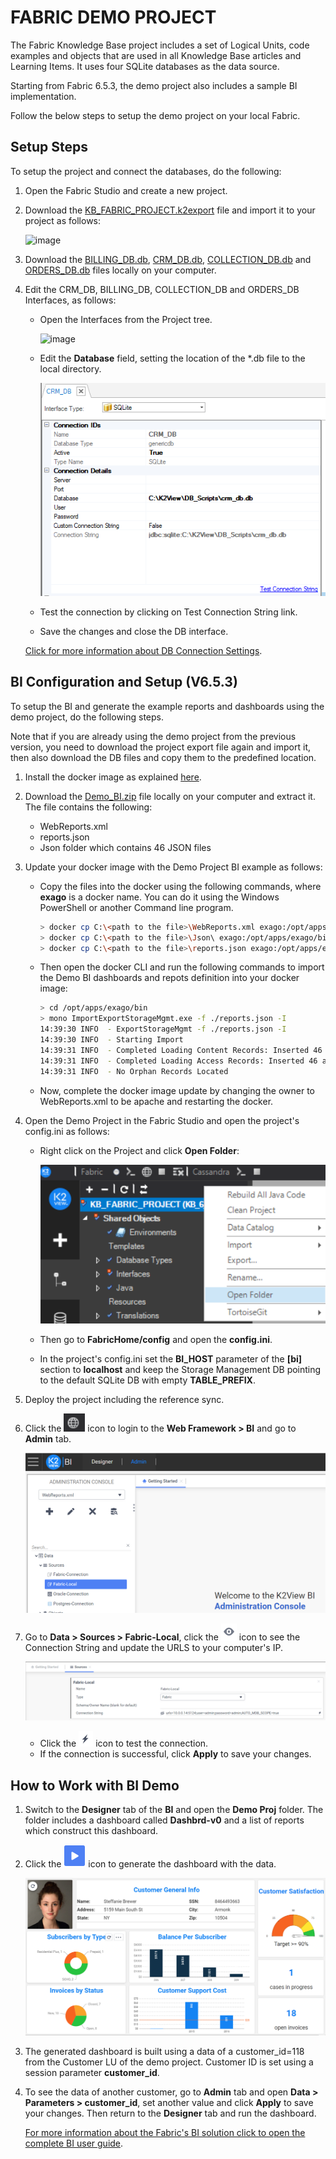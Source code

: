 # FABRIC DEMO PROJECT 

The Fabric Knowledge Base project includes a set of Logical Units, code examples and objects that are used in all Knowledge Base articles and Learning Items. It uses four SQLite databases as the data source. 

Starting from Fabric 6.5.3, the demo project also includes a sample BI implementation. 

Follow the below steps to setup the demo project on your local Fabric.

## Setup Steps

To setup the project and connect the databases, do the following:

1. Open the Fabric Studio and create a new project.

2. Download the [KB_FABRIC_PROJECT.k2export](KB_FABRIC_PROJECT.k2export) file and import it to your project as follows:

    ![image](images/demo_proj_01.PNG)

3. Download the [BILLING_DB.db](Demo_sources/billing_db.db), [CRM_DB.db](Demo_sources/crm_db.db), [COLLECTION_DB.db](Demo_sources/collection_db.db) and [ORDERS_DB.db](Demo_sources/orders_db.db) files locally on your computer.

4. Edit the CRM_DB, BILLING_DB, COLLECTION_DB and ORDERS_DB Interfaces, as follows:
    - Open the Interfaces from the Project tree.

      ![image](images/demo_proj_02.PNG)

    - Edit the **Database** field, setting the location of the *.db file to the local directory.

      ![image](images/demo_proj_03.PNG)

    - Test the connection by clicking on Test Connection String link. 

    - Save the changes and close the DB interface.

    [Click for more information about DB Connection Settings](/articles/05_DB_interfaces/03_DB_interfaces_overview.md).


## BI Configuration and Setup (V6.5.3)

To setup the BI and generate the example reports and dashboards using the demo project, do the following steps.

Note that if you are already using the demo project from the previous version, you need to download the project export file again and import it, then also download the DB files and copy them to the predefined location.

1. Install the docker image as explained [here](/articles/98_maintenance_and_operational/BI_Installation/01_ExagoBI_Installation.md#docker-installation-on-linux--windows--mac).

2. Download the [Demo_BI.zip](Demo_BI.zip) file locally on your computer and extract it. The file contains the following:

   * WebReports.xml
   * reports.json
   * Json folder which contains 46 JSON files

3. Update your docker image with the Demo Project BI example as follows:

   <!--TBD - run the script that will update your docker image with the Demo Project BI example.-->

   * Copy the files into the docker using the following commands, where **exago** is a docker name. You can do it using the Windows PowerShell or another Command line program.

     ~~~bash
     > docker cp C:\<path to the file>\WebReports.xml exago:/opt/apps/exago/Config
     > docker cp C:\<path to the file>\Json\ exago:/opt/apps/exago/bin/
     > docker cp C:\<path to the file>\reports.json exago:/opt/apps/exago/bin/
     ~~~

   * Then open the docker CLI and run the following commands to import the Demo BI dashboards and repots definition into your docker image:

     ~~~bash
     > cd /opt/apps/exago/bin
     > mono ImportExportStorageMgmt.exe -f ./reports.json -I
     14:39:30 INFO  - ExportStorageMgmt -f ./reports.json -I
     14:39:30 INFO  - Starting Import
     14:39:31 INFO  - Completed Loading Content Records: Inserted 46 content records, and updated 0 content records
     14:39:31 INFO  - Completed Loading Access Records: Inserted 46 access records, and updated 0 access records
     14:39:31 INFO  - No Orphan Records Located
     ~~~

   * Now, complete the docker image update by changing the owner to WebReports.xml to be apache and restarting the docker.

4. Open the Demo Project in the Fabric Studio and open the project's config.ini as follows:

   * Right click on the Project and click **Open Folder**:

     ![img](images/open_folder.PNG)

   * Then go to **FabricHome/config** and open the **config.ini**.

   * In the project's config.ini set the **BI_HOST** parameter of the **[bi]** section to **localhost** and keep the Storage Management DB pointing to the default SQLite DB with empty **TABLE_PREFIX**.

5. Deploy the project including the reference sync. 

6. Click the ![img](images/web_fr.PNG) icon to login to the **Web Framework > BI** and go to **Admin** tab.

   ![img](images/bi_admin.PNG)

7. Go to **Data > Sources > Fabric-Local**, click the ![img](images/eye.PNG) icon to see the Connection String and update the URLS to your computer's IP. 

   ![img](images/fabric_local.PNG)

   * Click the ![img](images/test_con.PNG) icon to test the connection.
   * If the connection is successful, click **Apply** to save your changes.

## How to Work with BI Demo

1. Switch to the **Designer** tab of the **BI** and open the **Demo Proj** folder. The folder includes a dashboard called **Dashbrd-v0** and a list of reports which construct this dashboard.

2. Click the ![img](images/play.PNG) icon to generate the dashboard with the data. 

   ![img](images/dashboard.PNG)

3. The generated dashboard is built using a data of a customer_id=118 from the Customer LU of the demo project. Customer ID is set using a session parameter **customer_id**.

4. To see the data of another customer, go to **Admin** tab and open **Data > Parameters > customer_id**, set another value and click **Apply** to save your changes. Then return to the **Designer** tab and run the dashboard.


   [For more information about the Fabric's BI solution click to open the complete BI user guide](/articles/38_bi_integration/README.md).

